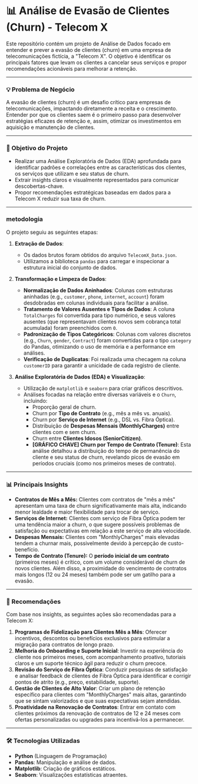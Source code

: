 # 📊 Análise de Evasão de Clientes (Churn) - Telecom X

Este repositório contém um projeto de Análise de Dados focado em entender e prever a evasão de clientes (churn) em uma empresa de telecomunicações fictícia, a "Telecom X". O objetivo é identificar os principais fatores que levam os clientes a cancelar seus serviços e propor recomendações acionáveis para melhorar a retenção.

---

### 💡 Problema de Negócio

A evasão de clientes (churn) é um desafio crítico para empresas de telecomunicações, impactando diretamente a receita e o crescimento. Entender por que os clientes saem é o primeiro passo para desenvolver estratégias eficazes de retenção e, assim, otimizar os investimentos em aquisição e manutenção de clientes.

---

### 🎯 Objetivo do Projeto

* Realizar uma Análise Exploratória de Dados (EDA) aprofundada para identificar padrões e correlações entre as características dos clientes, os serviços que utilizam e seu status de churn.
* Extrair insights claros e visualmente representados para comunicar descobertas-chave.
* Propor recomendações estratégicas baseadas em dados para a Telecom X reduzir sua taxa de churn.

---

###  metodologia

O projeto seguiu as seguintes etapas:

1.  **Extração de Dados**:
    * Os dados brutos foram obtidos do arquivo `TelecomX_Data.json`.
    * Utilizamos a biblioteca `pandas` para carregar e inspecionar a estrutura inicial do conjunto de dados.

2.  **Transformação e Limpeza de Dados**:
    * **Normalização de Dados Aninhados**: Colunas com estruturas aninhadas (e.g., `customer`, `phone`, `internet`, `account`) foram desdobradas em colunas individuais para facilitar a análise.
    * **Tratamento de Valores Ausentes e Tipos de Dados**: A coluna `TotalCharges` foi convertida para tipo numérico, e seus valores ausentes (que representavam clientes novos sem cobrança total acumulada) foram preenchidos com `0`.
    * **Padronização de Tipos Categóricos**: Colunas com valores discretos (e.g., `Churn`, `gender`, `Contract`) foram convertidas para o tipo `category` do Pandas, otimizando o uso de memória e a performance em análises.
    * **Verificação de Duplicatas**: Foi realizada uma checagem na coluna `customerID` para garantir a unicidade de cada registro de cliente.

3.  **Análise Exploratória de Dados (EDA) e Visualização**:
    * Utilização de `matplotlib` e `seaborn` para criar gráficos descritivos.
    * Análises focadas na relação entre diversas variáveis e o `Churn`, incluindo:
        * Proporção geral de churn.
        * Churn por **Tipo de Contrato** (e.g., mês a mês vs. anuais).
        * Churn por **Serviço de Internet** (e.g., DSL vs. Fibra Óptica).
        * Distribuição de **Despesas Mensais (MonthlyCharges)** entre clientes com e sem churn.
        * Churn entre **Clientes Idosos (SeniorCitizen)**.
        * **[GRÁFICO CHAVE] Churn por Tempo de Contrato (Tenure)**: Esta análise detalhou a distribuição do tempo de permanência do cliente e seu status de churn, revelando picos de evasão em períodos cruciais (como nos primeiros meses de contrato).

---

### 📊 Principais Insights

* **Contratos de Mês a Mês:** Clientes com contratos de "mês a mês" apresentam uma taxa de churn significativamente mais alta, indicando menor lealdade e maior flexibilidade para trocar de serviço.
* **Serviços de Internet:** Clientes com serviço de Fibra Óptica podem ter uma tendência maior a churn, o que sugere possíveis problemas de satisfação ou expectativas em relação a este serviço de alta velocidade.
* **Despesas Mensais:** Clientes com "MonthlyCharges" mais elevadas tendem a churnar mais, possivelmente devido à percepção de custo-benefício.
* **Tempo de Contrato (Tenure):** O **período inicial de um contrato** (primeiros meses) é crítico, com um volume considerável de churn de novos clientes. Além disso, a proximidade do vencimento de contratos mais longos (12 ou 24 meses) também pode ser um gatilho para a evasão.

---

### 📝 Recomendações

Com base nos insights, as seguintes ações são recomendadas para a Telecom X:

1.  **Programas de Fidelização para Clientes Mês a Mês**: Oferecer incentivos, descontos ou benefícios exclusivos para estimular a migração para contratos de longo prazo.
2.  **Melhoria do Onboarding e Suporte Inicial**: Investir na experiência do cliente nos primeiros meses, com acompanhamento proativo, tutoriais claros e um suporte técnico ágil para reduzir o churn precoce.
3.  **Revisão do Serviço de Fibra Óptica**: Conduzir pesquisas de satisfação e analisar feedback de clientes de Fibra Óptica para identificar e corrigir pontos de atrito (e.g., preço, estabilidade, suporte).
4.  **Gestão de Clientes de Alto Valor**: Criar um plano de retenção específico para clientes com "MonthlyCharges" mais altas, garantindo que se sintam valorizados e que suas expectativas sejam atendidas.
5.  **Proatividade na Renovação de Contratos**: Entrar em contato com clientes próximos da renovação de contratos de 12 e 24 meses com ofertas personalizadas ou upgrades para incentivá-los a permanecer.

---

### 🛠️ Tecnologias Utilizadas

* **Python** (Linguagem de Programação)
* **Pandas**: Manipulação e análise de dados.
* **Matplotlib**: Criação de gráficos estáticos.
* **Seaborn**: Visualizações estatísticas atraentes.
